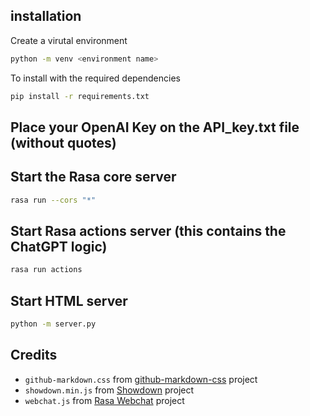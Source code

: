 ## installation

Create a virutal environment

```bash
python -m venv <environment name>
```

To install with the required dependencies

```bash
pip install -r requirements.txt
```


## Place your OpenAI Key on the API_key.txt file (without quotes)

## Start the Rasa core server
```bash
rasa run --cors "*"
```

## Start Rasa actions server (this contains the ChatGPT logic)
```bash
rasa run actions
```

## Start HTML server
```bash
python -m server.py
```



## Credits
* `github-markdown.css` from [github-markdown-css](https://github.com/sindresorhus/github-markdown-css) project
* `showdown.min.js` from [Showdown](https://github.com/showdownjs/showdown) project
* `webchat.js` from [Rasa Webchat](https://github.com/botfront/rasa-webchat) project
